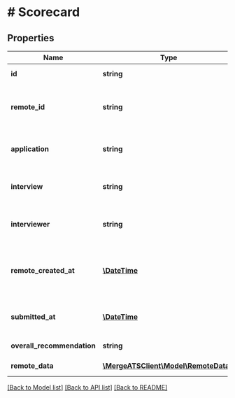 # # Scorecard

## Properties

Name | Type | Description | Notes
------------ | ------------- | ------------- | -------------
**id** | **string** |  | [optional] [readonly]
**remote_id** | **string** | The third-party API ID of the matching object. | [optional]
**application** | **string** | The application being scored. | [optional]
**interview** | **string** | The interview being scored. | [optional]
**interviewer** | **string** | The interviewer doing the scoring. | [optional]
**remote_created_at** | [**\DateTime**](\DateTime.md) | When the third party&#39;s scorecard was created. | [optional]
**submitted_at** | [**\DateTime**](\DateTime.md) | When the scorecard was submitted. | [optional]
**overall_recommendation** | **string** |  | [optional] [readonly]
**remote_data** | [**\MergeATSClient\Model\RemoteData[]**](RemoteData.md) |  | [optional] [readonly]

[[Back to Model list]](../../README.md#models) [[Back to API list]](../../README.md#endpoints) [[Back to README]](../../README.md)
